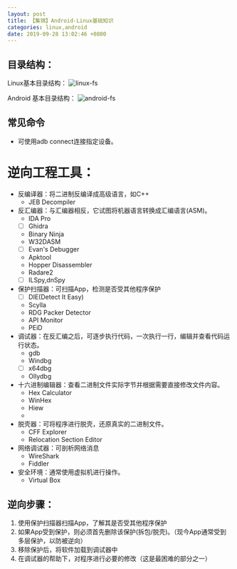 ```yaml
---
layout: post
title: 【集锦】Android-Linux基础知识
categories: linux,android
date: 2019-09-28 13:02:46 +0800
---
```


## 目录结构：
Linux基本目录结构：
![linux-fs](../../../assets/images/linux-fs.png)

Android 基本目录结构：
![android-fs](../../../assets/images/android-fs.png)

## 常见命令

- 可使用adb connect连接指定设备。

# 逆向工程工具：
- 反编译器：将二进制反编译成高级语言，如C++
  - JEB Decompiler
- 反汇编器：与汇编器相反，它试图将机器语言转换成汇编语言(ASM)。
  - IDA Pro
  - [ ] Ghidra
  - Binary Ninja 
  - W32DASM
  - [ ] Evan's Debugger
  - Apktool
  - Hopper Disassembler
  - Radare2
  - [ ] ILSpy,dnSpy
- 保护扫描器：可扫描App，检测是否受其他程序保护
  - [ ] DIE(Detect It Easy)
  - Scylla
  - RDG Packer Detector
  - API Monitor
  - PEiD
- 调试器：在反汇编之后，可逐步执行代码，一次执行一行，编辑并查看代码运行状态。
  - gdb
  - Windbg
  - [ ] x64dbg 
  - Ollydbg
- 十六进制编辑器：查看二进制文件实际字节并根据需要直接修改文件内容。
  - Hex Calculator
  - WinHex
  - Hiew
  - 
- 脱壳器：可将程序进行脱壳，还原真实的二进制文件。
  - CFF Explorer
  - Relocation Section Editor
- 网络调试器：可剖析网络消息
  - WireShark
  - Fiddler
- 安全环境：通常使用虚拟机进行操作。
  - Virtual Box



## 逆向步骤：
1. 使用保护扫描器扫描App，了解其是否受其他程序保护
2. 如果App受到保护，则必须首先删除该保护(拆包/脱壳)。（现今App通常受到多层保护，以防被逆向）
3. 移除保护后，将软件加载到调试器中
4. 在调试器的帮助下，对程序进行必要的修改（这是最困难的部分之一）
